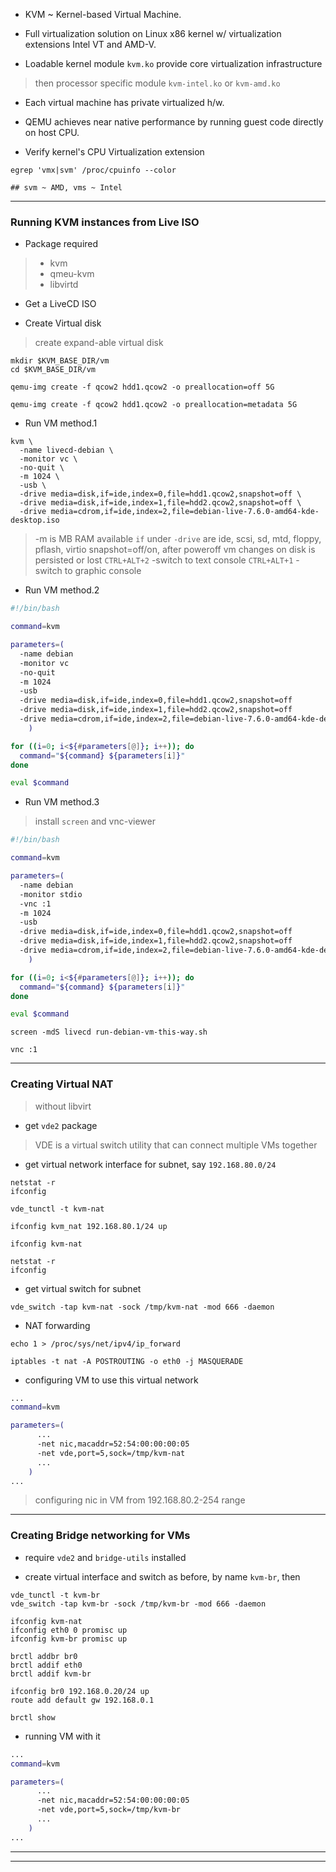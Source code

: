 
* KVM ~ Kernel-based Virtual Machine.

* Full virtualization solution on Linux x86 kernel w/ virtualization extensions Intel VT and AMD-V.

* Loadable kernel module `kvm.ko` provide core virtualization infrastructure
> then processor specific module `kvm-intel.ko` or `kvm-amd.ko`

* Each virtual machine has private virtualized h/w.

* QEMU achieves near native performance by running guest code directly on host CPU.

* Verify kernel's CPU Virtualization extension

```
egrep 'vmx|svm' /proc/cpuinfo --color

## svm ~ AMD, vms ~ Intel
```

---

### Running KVM instances from Live ISO

* Package required
> * kvm
> * qmeu-kvm
> * libvirtd

* Get a LiveCD ISO

* Create Virtual disk
> create expand-able virtual disk

```
mkdir $KVM_BASE_DIR/vm
cd $KVM_BASE_DIR/vm

qemu-img create -f qcow2 hdd1.qcow2 -o preallocation=off 5G

qemu-img create -f qcow2 hdd1.qcow2 -o preallocation=metadata 5G
```


* Run VM method.1

```
kvm \
  -name livecd-debian \
  -monitor vc \
  -no-quit \
  -m 1024 \
  -usb \
  -drive media=disk,if=ide,index=0,file=hdd1.qcow2,snapshot=off \
  -drive media=disk,if=ide,index=1,file=hdd2.qcow2,snapshot=off \
  -drive media=cdrom,if=ide,index=2,file=debian-live-7.6.0-amd64-kde-desktop.iso
```

> -m is MB RAM
> available `if` under `-drive` are ide, scsi, sd, mtd, floppy, pflash, virtio
> snapshot=off/on, after poweroff vm changes on disk is persisted or lost
> `CTRL+ALT+2` -switch to text console
> `CTRL+ALT+1` -switch to graphic console


* Run VM method.2

```run-debian-vm.sh
#!/bin/bash

command=kvm

parameters=(
  -name debian
  -monitor vc
  -no-quit
  -m 1024
  -usb
  -drive media=disk,if=ide,index=0,file=hdd1.qcow2,snapshot=off
  -drive media=disk,if=ide,index=1,file=hdd2.qcow2,snapshot=off
  -drive media=cdrom,if=ide,index=2,file=debian-live-7.6.0-amd64-kde-desktop.iso
    )

for ((i=0; i<${#parameters[@]}; i++)); do
  command="${command} ${parameters[i]}"
done

eval $command
```


* Run VM method.3
> install `screen` and vnc-viewer

```run-debian-vm-this-way.sh
#!/bin/bash

command=kvm

parameters=(
  -name debian
  -monitor stdio
  -vnc :1
  -m 1024
  -usb
  -drive media=disk,if=ide,index=0,file=hdd1.qcow2,snapshot=off
  -drive media=disk,if=ide,index=1,file=hdd2.qcow2,snapshot=off
  -drive media=cdrom,if=ide,index=2,file=debian-live-7.6.0-amd64-kde-desktop.iso
    )

for ((i=0; i<${#parameters[@]}; i++)); do
  command="${command} ${parameters[i]}"
done

eval $command
```

```
screen -mdS livecd run-debian-vm-this-way.sh

vnc :1
```

---

### Creating Virtual NAT
> without libvirt

* get `vde2` package
> VDE is a virtual switch utility that can connect multiple VMs together

* get virtual network interface for subnet, say `192.168.80.0/24`

```
netstat -r
ifconfig

vde_tunctl -t kvm-nat

ifconfig kvm_nat 192.168.80.1/24 up

ifconfig kvm-nat

netstat -r
ifconfig
```


* get virtual switch for subnet

```
vde_switch -tap kvm-nat -sock /tmp/kvm-nat -mod 666 -daemon
```


* NAT forwarding

```
echo 1 > /proc/sys/net/ipv4/ip_forward

iptables -t nat -A POSTROUTING -o eth0 -j MASQUERADE
```


* configuring VM to use this virtual network

```run-debian-vm-this-way-with-virt-nic.sh
...
command=kvm

parameters=(
      ...
      -net nic,macaddr=52:54:00:00:00:05
      -net vde,port=5,sock=/tmp/kvm-nat
      ...
    )
...
```

> configuring nic in VM from 192.168.80.2-254 range

---

### Creating Bridge networking for VMs

* require `vde2` and `bridge-utils` installed

* create virtual interface and switch as before, by name `kvm-br`, then

```
vde_tunctl -t kvm-br
vde_switch -tap kvm-br -sock /tmp/kvm-br -mod 666 -daemon

ifconfig kvm-nat
ifconfig eth0 0 promisc up
ifconfig kvm-br promisc up

brctl addbr br0
brctl addif eth0
brctl addif kvm-br

ifconfig br0 192.168.0.20/24 up
route add default gw 192.168.0.1

brctl show
```

* running VM with it

```run-debian-vm-this-way-with-br0.sh
...
command=kvm

parameters=(
      ...
      -net nic,macaddr=52:54:00:00:00:05
      -net vde,port=5,sock=/tmp/kvm-br
      ...
    )
...
```

---
---

